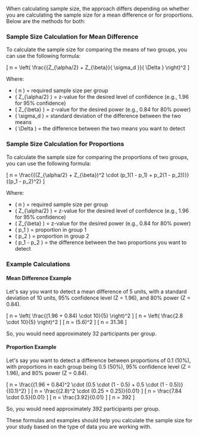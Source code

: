 When calculating sample size, the approach differs depending on whether you are calculating the sample size for a mean difference or for proportions. Below are the methods for both:

### Sample Size Calculation for Mean Difference
To calculate the sample size for comparing the means of two groups, you can use the following formula:

\[ n = \left( \frac{{Z_{\alpha/2} + Z_{\beta}}{ \sigma_d }}{ \Delta } \right)^2 \]

Where:
- \( n \) = required sample size per group
- \( Z_{\alpha/2} \) = z-value for the desired level of confidence (e.g., 1.96 for 95% confidence)
- \( Z_{\beta} \) = z-value for the desired power (e.g., 0.84 for 80% power)
- \( \sigma_d \) = standard deviation of the difference between the two means
- \( \Delta \) = the difference between the two means you want to detect

### Sample Size Calculation for Proportions
To calculate the sample size for comparing the proportions of two groups, you can use the following formula:

\[ n = \frac{{(Z_{\alpha/2} + Z_{\beta})^2 \cdot (p_1(1 - p_1) + p_2(1 - p_2))}}{(p_1 - p_2)^2} \]

Where:
- \( n \) = required sample size per group
- \( Z_{\alpha/2} \) = z-value for the desired level of confidence (e.g., 1.96 for 95% confidence)
- \( Z_{\beta} \) = z-value for the desired power (e.g., 0.84 for 80% power)
- \( p_1 \) = proportion in group 1
- \( p_2 \) = proportion in group 2
- \( p_1 - p_2 \) = the difference between the two proportions you want to detect

### Example Calculations

#### Mean Difference Example
Let's say you want to detect a mean difference of 5 units, with a standard deviation of 10 units, 95% confidence level (Z = 1.96), and 80% power (Z = 0.84).

\[ n = \left( \frac{(1.96 + 0.84) \cdot 10}{5} \right)^2 \]
\[ n = \left( \frac{2.8 \cdot 10}{5} \right)^2 \]
\[ n = (5.6)^2 \]
\[ n = 31.36 \]

So, you would need approximately 32 participants per group.

#### Proportion Example
Let's say you want to detect a difference between proportions of 0.1 (10%), with proportions in each group being 0.5 (50%), 95% confidence level (Z = 1.96), and 80% power (Z = 0.84).

\[ n = \frac{(1.96 + 0.84)^2 \cdot (0.5 \cdot (1 - 0.5) + 0.5 \cdot (1 - 0.5))}{(0.1)^2} \]
\[ n = \frac{(2.8)^2 \cdot (0.25 + 0.25)}{0.01} \]
\[ n = \frac{7.84 \cdot 0.5}{0.01} \]
\[ n = \frac{3.92}{0.01} \]
\[ n = 392 \]

So, you would need approximately 392 participants per group.

These formulas and examples should help you calculate the sample size for your study based on the type of data you are working with.
